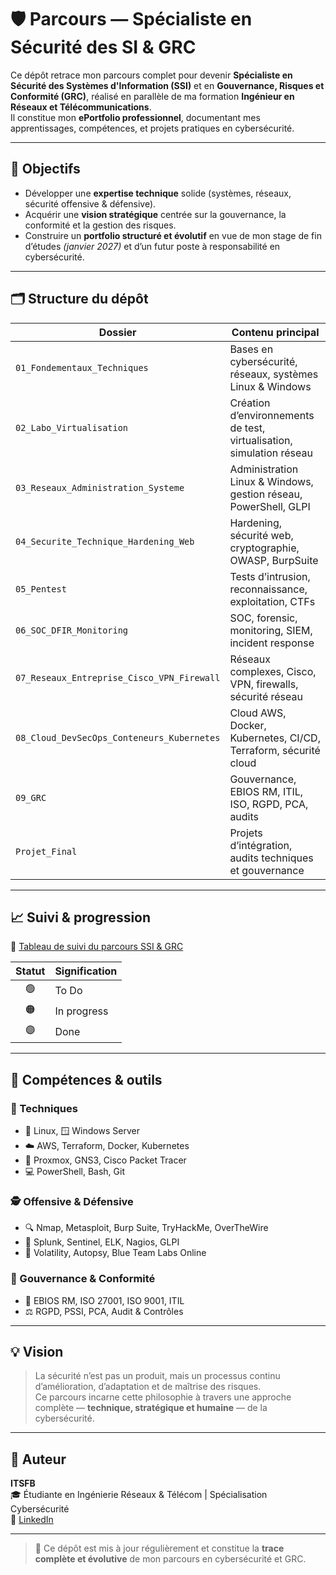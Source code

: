 # 🛡️ Parcours — Spécialiste en Sécurité des SI & GRC

Ce dépôt retrace mon parcours complet pour devenir **Spécialiste en Sécurité des Systèmes d'Information (SSI)** et en **Gouvernance, Risques et Conformité (GRC)**, réalisé en parallèle de ma formation **Ingénieur en Réseaux et Télécommunications**.  
Il constitue mon **ePortfolio professionnel**, documentant mes apprentissages, compétences, et projets pratiques en cybersécurité.

---

## 🎯 Objectifs

- Développer une **expertise technique** solide (systèmes, réseaux, sécurité offensive & défensive).  
- Acquérir une **vision stratégique** centrée sur la gouvernance, la conformité et la gestion des risques.  
- Construire un **portfolio structuré et évolutif** en vue de mon stage de fin d’études *(janvier 2027)* et d’un futur poste à responsabilité en cybersécurité.  

---

## 🗂️ Structure du dépôt

| Dossier | Contenu principal |
|----------|------------------|
| `01_Fondementaux_Techniques` | Bases en cybersécurité, réseaux, systèmes Linux & Windows |
| `02_Labo_Virtualisation` | Création d’environnements de test, virtualisation, simulation réseau |
| `03_Reseaux_Administration_Systeme` | Administration Linux & Windows, gestion réseau, PowerShell, GLPI |
| `04_Securite_Technique_Hardening_Web` | Hardening, sécurité web, cryptographie, OWASP, BurpSuite |
| `05_Pentest` | Tests d’intrusion, reconnaissance, exploitation, CTFs |
| `06_SOC_DFIR_Monitoring` | SOC, forensic, monitoring, SIEM, incident response |
| `07_Reseaux_Entreprise_Cisco_VPN_Firewall` | Réseaux complexes, Cisco, VPN, firewalls, sécurité réseau |
| `08_Cloud_DevSecOps_Conteneurs_Kubernetes` | Cloud AWS, Docker, Kubernetes, CI/CD, Terraform, sécurité cloud |
| `09_GRC` | Gouvernance, EBIOS RM, ITIL, ISO, RGPD, PCA, audits |
| `Projet_Final` | Projets d’intégration, audits techniques et gouvernance |

---

## 📈 Suivi & progression

📍 [Tableau de suivi du parcours SSI & GRC](https://github.com/users/itfsb/projects/1)

| Statut | Signification |
|:-------:|:--------------|
| 🟢 | To Do |
| 🟠 | In progress |
| 🟣 | Done |

---

## 🧩 Compétences & outils

### 🔧 Techniques
- 🐧 Linux, 🪟 Windows Server  
- ☁️ AWS, Terraform, Docker, Kubernetes  
- 🧱 Proxmox, GNS3, Cisco Packet Tracer  
- 💻 PowerShell, Bash, Git  

### 🕵️ Offensive & Défensive
- 🔍 Nmap, Metasploit, Burp Suite, TryHackMe, OverTheWire  
- 🧩 Splunk, Sentinel, ELK, Nagios, GLPI  
- 🧠 Volatility, Autopsy, Blue Team Labs Online  

### 📘 Gouvernance & Conformité
- 🧭 EBIOS RM, ISO 27001, ISO 9001, ITIL  
- ⚖️ RGPD, PSSI, PCA, Audit & Contrôles  

---

## 💡 Vision

> La sécurité n’est pas un produit, mais un processus continu d’amélioration, d’adaptation et de maîtrise des risques.  
> Ce parcours incarne cette philosophie à travers une approche complète — **technique, stratégique et humaine** — de la cybersécurité.

---

## 👤 Auteur

**ITSFB**  
🎓 Étudiante en Ingénierie Réseaux & Télécom | Spécialisation Cybersécurité  
🔗 [LinkedIn](https://www.linkedin.com/in/shakira-francheska-ipoule-tsimi-b1705124b)  

---

> 📅 Ce dépôt est mis à jour régulièrement et constitue la **trace complète et évolutive** de mon parcours en cybersécurité et GRC.

